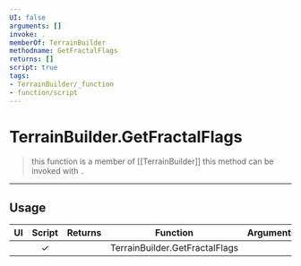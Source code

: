 ```yaml
---
UI: false
arguments: []
invoke: .
memberOf: TerrainBuilder
methodname: GetFractalFlags
returns: []
script: true
tags:
- TerrainBuilder/_function
- function/script
---
```

# TerrainBuilder.GetFractalFlags
> this function is a member of [[TerrainBuilder]]
> this method can be invoked with `.`
-----
## Usage
|  UI | Script | Returns | Function | Arguments |
|:---:|:------:|-------:|:--------:|:---------|
| |✓||TerrainBuilder.GetFractalFlags||

